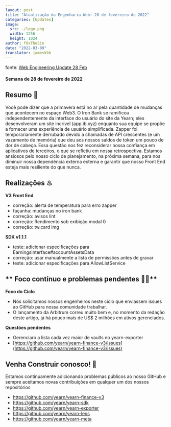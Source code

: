 ```yaml
---
layout: post
title: "Atualização da Engenharia Web: 28 de fevereiro de 2022"
categories: [Updates]
image:
  src: ./logo.png
  width: 1256
  height: 1024
author: f0xTheSin
date: "2022-03-09"
translator: jameskbh
---
```


fonte: [Web Engineering Update 28 Feb](https://yearnweb.substack.com/p/yearn-web-engineering-update-18a?s=w)

#### Semana de 28 de fevereiro de 2022

## **Resumo 🌅**

Você pode dizer que a primavera está no ar pela quantidade de mudanças que acontecem no espaço Web3. O Iron Bank se ramificou independentemente da interface do usuário do site da Yearn; eles desenvolveram um site incrível (app.ib.xyz) enquanto sua equipe se propõe a fornecer uma experiência de usuário simplificada. Zapper foi temporariamente derrubado devido a chamadas de API crescentes (e um vazamento de memória) que deu aos nossos saldos de token um pouco de dor de cabeça. Essa questão nos fez reconsiderar nossa confiança em aplicativos de terceiros, o que se refletiu em nossa retrospectiva. Estamos ansiosos pelo nosso ciclo de planejamento, na próxima semana, para nos diminuir nossa dependência externa externa e garantir que nosso Front End esteja mais resiliente do que nunca.

## **Realizações ♨**

**V3 Front End**

- correção: alerta de temperatura para erro zapper
- façanha: mudanças no iron bank
- correção: avisos lint
- correção: Rendimento sob exibição modal 0
- correção: tw.card img

**SDK v1.1.1**

- teste: adicionar especificações para EarningsInterface#accountAssetsData
- correção: usar manualmente a lista de permissões antes de gravar
- teste: adicionar especificações para AllowListService

## ** Foco contínuo e problemas pendentes 🏴‍☠️**

**Foco do Ciclo**

- Nós solicitamos nossos engenheiros neste ciclo que enviassem issues ao GitHub para nossa comunidade trabalhar.
- O lançamento da Arbitrum correu muito bem e, no momento da redação deste artigo, já há pouco mais de US$ 2 milhões em ativos gerenciados.

**Questões pendentes**

- Gerenciaro a lista cada vez maior de vaults no yearn-exporter
- [https://github.com/yearn/yearn-finance-v3/issues](https://github.com/yearn/yearn-finance-v3/issues)

## **Venha Construir conosco! 👷**

Estamos continuamente adicionando problemas públicos ao nosso GitHub e sempre aceitamos novas contribuições em qualquer um dos nossos repositórios

- https://github.com/yearn/yearn-finance-v3
- https://github.com/yearn/yearn-sdk
- https://github.com/yearn/yearn-exporter
- https://github.com/yearn/yearn-lens
- https://github.com/yearn/yearn-meta
